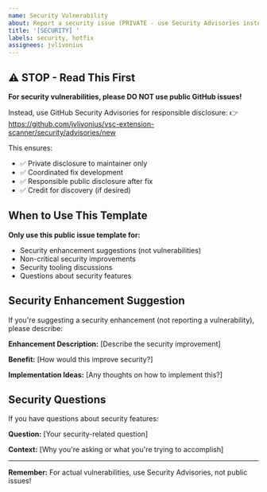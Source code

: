 ```yaml
---
name: Security Vulnerability
about: Report a security issue (PRIVATE - use Security Advisories instead)
title: '[SECURITY] '
labels: security, hotfix
assignees: jvlivonius
---
```


## ⚠️ STOP - Read This First

**For security vulnerabilities, please DO NOT use public GitHub issues!**

Instead, use GitHub Security Advisories for responsible disclosure:
👉 https://github.com/jvlivonius/vsc-extension-scanner/security/advisories/new

This ensures:
- ✅ Private disclosure to maintainer only
- ✅ Coordinated fix development
- ✅ Responsible public disclosure after fix
- ✅ Credit for discovery (if desired)

## When to Use This Template

**Only use this public issue template for:**
- Security enhancement suggestions (not vulnerabilities)
- Non-critical security improvements
- Security tooling discussions
- Questions about security features

## Security Enhancement Suggestion

If you're suggesting a security enhancement (not reporting a vulnerability), please describe:

**Enhancement Description:**
[Describe the security improvement]

**Benefit:**
[How would this improve security?]

**Implementation Ideas:**
[Any thoughts on how to implement this?]

## Security Questions

If you have questions about security features:

**Question:**
[Your security-related question]

**Context:**
[Why you're asking or what you're trying to accomplish]

---

**Remember:** For actual vulnerabilities, use Security Advisories, not public issues!
